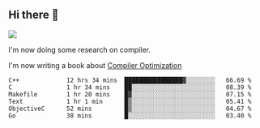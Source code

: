 


<!--
**liusy58/liusy58** is a ✨ _special_ ✨ repository because its `README.md` (this file) appears on your GitHub profile.

Here are some ideas to get you started:

- 🔭 I’m currently working on ...
- 🌱 I’m currently learning ...
- 👯 I’m looking to collaborate on ...
- 🤔 I’m looking for help with ...
- 💬 Ask me about ...
- 📫 How to reach me: ...
- 😄 Pronouns: ...
- ⚡ Fun fact: ...
-->
<!--
![](https://komarev.com/ghpvc/?username=liusy58&color=brightgreen&label=PROFILE+VIEWS)




- 🔭 I’m currently working on my .
- 📫 How to reach me:plz contact me by [email](liusy58@,ail2.sysu.edu.cn) or WeChat(LIUSIYU_58)
- 🏫 I'm an undergraduate in Sun-Yat-sen University majoring in the computer science. Expected to graduate in Spring 2021.
- 👯 I'm now interested in System such as OS, Compiler and Database. 
- 🤔 I’m looking for help with Database System.
-->

## Hi there 👋
![](https://komarev.com/ghpvc/?username=liusy58&color=brightgreen&label=PROFILE+VIEWS)



I'm now doing some research on compiler.

I'm now writing a book about [Compiler Optimization](https://github.com/liusy58/CompilerNotes/blob/master/main.pdf)


 <!--START_SECTION:waka-->

```text
C++             12 hrs 34 mins  ████████████████▓░░░░░░░░   66.69 %
C               1 hr 34 mins    ██░░░░░░░░░░░░░░░░░░░░░░░   08.39 %
Makefile        1 hr 20 mins    █▓░░░░░░░░░░░░░░░░░░░░░░░   07.15 %
Text            1 hr 1 min      █▒░░░░░░░░░░░░░░░░░░░░░░░   05.41 %
ObjectiveC      52 mins         █▒░░░░░░░░░░░░░░░░░░░░░░░   04.67 %
Go              38 mins         █░░░░░░░░░░░░░░░░░░░░░░░░   03.40 %
```

<!--END_SECTION:waka-->
